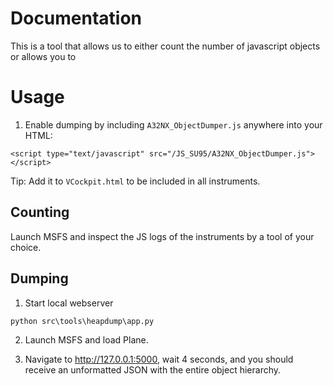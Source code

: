 # Documentation

This is a tool that allows us to either count the number of javascript objects or allows you to

# Usage

1. Enable dumping by including `A32NX_ObjectDumper.js` anywhere into your HTML:

```
<script type="text/javascript" src="/JS_SU95/A32NX_ObjectDumper.js"></script>
```

Tip: Add it to `VCockpit.html` to be included in all instruments.

## Counting

Launch MSFS and inspect the JS logs of the instruments by a tool of your choice.

## Dumping

1. Start local webserver

```
python src\tools\heapdump\app.py
```

2. Launch MSFS and load Plane.

3. Navigate to http://127.0.0.1:5000, wait 4 seconds, and you should receive an unformatted JSON
with the entire object hierarchy.
